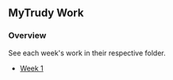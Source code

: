 ## MyTrudy Work

### Overview
See each week's work in their respective folder.

- [Week 1](./week1/README.md)